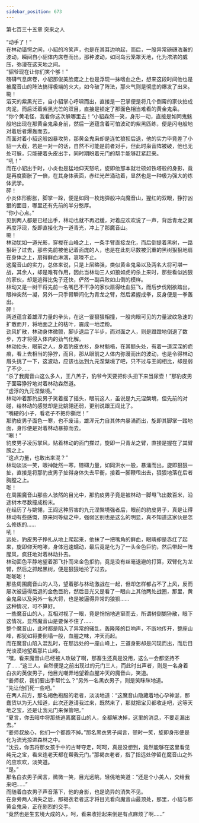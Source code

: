 ```yaml
---
sidebar_position: 673
---
```

 第七百三十五章 突来之人


“动手了！”  
在林动错愕之间，小貂的冷笑声，也是在其耳边响起，而后，一股异常磅礴浩瀚的波动，瞬间自小貂体内席卷而出，那种波动，如同乌云笼罩天地，化为浓浓的威压，弥漫在这天地之间。  
“貂爷现在让你们笑个够！”  
磅礴气息席卷，小貂那俊美脸庞之上也是浮现一抹嗜血之色，想来这段时间他也是被魔音山的阵法搞得极端的火大，如今破了阵法，那火气则是彻底的爆发了出来。  
唰！  
滔天的紫黑光芒，自小貂掌心呼啸而出，直接是一巴掌便是将几个倒霉的家伙拍成肉泥，而后泛着紫黑光芒的双目，直接是锁定了那面色相当难看的黄金鬼枭。  
“你个黄毛怪，我看你这次躲哪里去！”小貂森然一笑，身形一动，直接是如同鬼魅般地出现在那黄金鬼枭身前，然后一道蕴含着可怕波动的紫黑匹练，便是闪电般地对着后者爆轰而去。  
而面对着小貂这般凶暴攻势，那黄金鬼枭却是连忙狼狈后退，他的实力毕竟差了小貂一大截，若是一对一的话，自然不可能是前者对手，但此时枭音阵被破，他也无处可躲，只能硬着头皮出手，同时期盼着元门的帮手能够赶紧赶来。  
“吼！”  
而在小貂出手时，小炎也是猛地仰天怒吼，旋即他那本就壮硕如铁塔般的身影，竟是再度膨胀了一倍，在其身体表面，赤红光芒涌动着，显然也是一种极为强大的炼体武学。  
砰！  
小炎体形膨胀，脚掌一跺，便是如同一枚炮弹般冲向魔音山，猩红的双眼，狰狞凶狠的面目，哪里还有先前的半分憨厚。  
“你小心点。”  
见到两人都是已经出手，林动也就不再迟缓，对着应欢欢说了一声，背后青龙之翼再度浮现，旋即直接化为一道青光，冲上了那魔音山。  
唰！  
林动犹如一道光影，穿梭在山峰之上，一条手臂直接龙化，而后倒提着黑树，一路狠砸了过去，那些先前被他记着面庞的人，也是在此刻尽数被沉重的黑树狠狠地扇在身体之上，扇得鲜血淋漓，哀嚎不止。  
这魔音山的实力，总体来说，只是上层略强，类似黄金鬼枭以及两名大将可堪一战，其余人，却是难有作用，因此当林动三人如狼如虎的杀上来时，那些看似凶狠的家伙，却是逃得比兔子还快，俨然一副兵败如山倒的模样。  
林动又是一树干将先前一名嘴巴不干净的家伙扇得吐血狂飞，而后步伐刚欲踏出，眼神突然一凝，另外一只手臂瞬间化为青龙之臂，然后紧握成拳，反身便是一拳轰出。  
砰！  
两道蕴含着雄浑力量的拳头，在这一霎狠狠相撞，一股肉眼可见的力量波纹急速的扩散而开，将地面之上的枯叶，震成一地湮粉。  
劲风扩散，林动身体微颤，脚步退后了半步，而对面之人，则是蹬蹬地倒退了数步，方才将侵入体内的劲气化解。  
林动抬头，眼前之人，身着豹皮衣衫，身材魁梧，在其额头处，有着一道深深的疤痕，看上去相当的狰狞，而且，那从眼前之人体内弥漫而出的波动，也是令得林动眉头挑了一下，这波动，应该也达到九元涅槃境了吧，只不过与王阎相比，却是弱了不少……  
“杀了我魔音山这么多人，王八羔子，豹爷今天要把你头扭下来当尿壶！”那豹皮男子面容狰狞地对着林动森然道。  
“虚浮的九元涅槃境。”  
林动冲着那豹皮男子笑着摇了摇头，眼前这人，虽说是九元涅槃境，但先前的对碰，给林动的感觉却是比姚翎还弱，更别说跟王阎比了。  
“嘴硬的小子，看老子不把你撕烂！”  
那豹皮男子面色一寒，也不废话，雄浑元力自其体内暴涌而出，旋即其脚掌一踏地面，身形便是对着林动暴掠而去。  
“唰！”  
豹皮男子凌厉掌风，贴着林动的面门搽过，旋即一只青龙之臂，直接是握在了其臂腕之上。  
“这点力量，也敢出来混？”  
林动淡淡一笑，眼神陡然一寒，磅礴力量，如同洪水一般，暴涌而出，旋即狠狠一扯，直接是将那豹皮男子扯得身体失去平衡，接着一脚鞭甩出去，狠狠地落在后者胸膛之上。  
嘭！  
在周围魔音山那些人骇然的目光中，那豹皮男子竟是被林动一脚甩飞出数百米，沿途树木尽数撞成粉末。  
在经历了与姚翎，王阎这种厉害的九元涅槃境强者后，眼前的豹皮男子，真是让得林动有些感慨，原来同等级之中，强弱区别也是这么的明显，真不知道这家伙是怎么修炼的……  
吼！  
远处，豹皮男子挣扎从地上爬起来，他抹了一把嘴角的鲜血，眼睛却是赤红了起来，旋即仰天咆哮，身体迅速蠕动，最后竟是化为了一头金色巨豹，然后带起一阵腥风，疯狂地对着林动扑去。  
林动面色平静地望着那飞扑而来金色拒豹，竟是没有丝毫退避的打算，双臂化为龙臂，然后之抓起黑树，便是狠狠地抡了过去。  
嘭嘭嘭！  
那些周围魔音山的人马，望着那与林动激战在一起，但却怎样都占不了上风，反而屡次被逼得后退的金色巨豹，然后目光又是看了一眼山上其他两处战圈，那里，黄金鬼枭以及另外一名大将，也是被逼得异常的狼狈……  
这种情况，可不算好。  
一些魔音山的人，互相对视了一眼，竟是悄悄地逃窜而去，所谓树倒猢狲散，眼下这情况，显然魔音山是要保不住了……  
整个魔音山，此时都是陷入了异常的骚乱，轰隆隆的巨响声，不断地传开，整座山峰，都犹如将要倒塌一般，血腥之味，冲天而起。  
而在魔音山陷入混乱时，在那远处的一座山峰上，三道身影却是闪现而出，而后目光淡漠地望着那片山峰。  
“嘿，看来魔音山已经被人攻破了啊，那畜生还真是没用，这么一会都坚持不了……”这三人，自然便是之前出现过的元门三人，而此时出声者，则是一名身着白衣的英俊男子，他目光嘲弄地望着血腥冲天的魔音山，笑道。  
“姜师叔，我们要出手帮忙么？”另外一名黑衣男子，则是笑眯眯地道。  
“先让他们死一些吧。”  
在两人前方，那名褐色袍服的老者，淡淡地道：“这魔音山隐藏着地心孕神涎，那蠢货以为无人知道，此次还邀请我过来，既然来了，那就把宝贝都收走吧，这等天地之宝，还是让我元门来保管吧。”  
“夏言，你去暗中将那些逃离魔音山的人，全都解决掉，这里的消息，不要走漏出去。”  
“姜师叔放心，他们一个都跑不掉。”那名黑衣男子闻言，顿时一笑，旋即身形便是化为流光掠进森林之中。  
“沈云，你去将那女孩手中的古琴夺走，呵呵，真是没想到，竟然能够在这里看见纯元之宝，看来连老天都在帮我元门。”那褐衣老者，指了指远处停留在魔音山之外的应欢欢，淡笑道。  
“是。”  
那名白衣男子闻言，微微一笑，目光远眺，轻佻地笑道：“还是个小美人，交给我来吧……”  
而随着白衣男子声音落下，他的身影，也是诡异的消失不见。  
在身旁两人消失之后，那褐衣老者这才将目光看向魔音山最顶处，那里，小貂与那黄金鬼枭，正在剧烈的交手。  
“竟然也是生玄境大成的人，呵，看来收拾起来倒是有点麻烦了啊……”  
  
  
